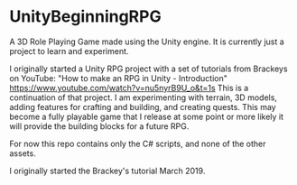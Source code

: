 # UnityBeginningRPG

A 3D Role Playing Game made using the Unity engine. It is currently just a project to learn and experiment. 

I originally started a Unity RPG project with a set of tutorials from Brackeys on YouTube:
"How to make an RPG in Unity - Introduction"  https://www.youtube.com/watch?v=nu5nyrB9U_o&t=1s
This is a continuation of that project. I am experimenting with terrain, 3D models, adding 
features for crafting and building, and creating quests. This may become a fully playable game 
that I release at some point or more likely it will provide the building blocks for a future RPG.

For now this repo contains only the C# scripts, and none of the other assets.

I originally started the Brackey's tutorial March 2019.

